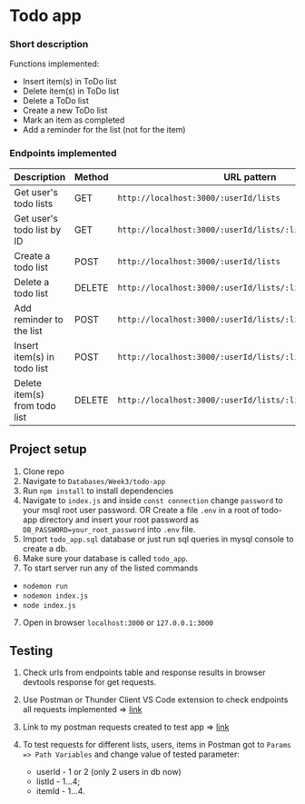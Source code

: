 # Todo app
### Short description
Functions implemented:
- Insert item(s) in ToDo list
- Delete item(s) in ToDo list
- Delete a ToDo list
- Create a new ToDo list
- Mark an item as completed
- Add a reminder for the list (not for the item)

### Endpoints implemented
| Description                                 | Method | URL  pattern                                             | Example to check                                     
|-----------------------------------------|--------|---------------------------------------------------|----------------------------------------------------------------------------------------------|
| Get user's todo lists                   | GET    | `http://localhost:3000/:userId/lists`             | `http://localhost:3000/1/lists` |
| Get user's todo list by ID              | GET    | `http://localhost:3000/:userId/lists/:listId`     | `http://localhost:3000/1/lists/1`|
| Create a todo list                      | POST   | `http://localhost:3000/:userId/lists`             | `http://localhost:3000/1/lists`                 
| Delete a todo list                      | DELETE | `http://localhost:3000/:userId/lists/:listId`     | `http://localhost:3000/1/lists/1`  |
| Add reminder to the list                | POST   | `http://localhost:3000/:userId/lists/:listId/reminders` | `http://localhost:3000/1/lists/1/reminders` 
| Insert item(s) in todo list             | POST  | `http://localhost:3000/:userId/lists/:listId/items` | `http://localhost:3000/1/lists/1/items`|
| Delete item(s) from todo list             | DELETE  | `http://localhost:3000/:userId/lists/:listId/items/:itemId` | `http://localhost:3000/1/lists/1/items/1`|
## Project setup
1. Clone repo
2. Navigate to ```Databases/Week3/todo-app```
3. Run ```npm install``` to install dependencies
4. Navigate to ```index.js``` and inside ```const connection``` change ```password``` to your msql root user password.
  OR 
  Create a file ```.env``` in a root of todo-app directory and insert your root password as ```DB_PASSWORD=your_root_password``` into ```.env``` file.
4. Import ```todo_app.sql``` database or just run sql queries in mysql console to create a db. 
5. Make sure your database is called ```todo_app```.
6. To start server run any of the listed commands
  - ```nodemon run``` 
  - ```nodemon index.js``` 
  - ```node index.js``` 
7. Open in browser ```localhost:3000``` or ```127.0.0.1:3000```

## Testing
1. Check urls from endpoints table and response results in browser devtools response for get requests.
2. Use Postman or Thunder Client VS Code extension to check endpoints all requests implemented => [link](https://marketplace.visualstudio.com/items?itemName=rangav.vscode-thunder-client)
 
3. Link to my postman requests created to test app => [link](https://www.postman.com/yulsmir/workspace/my-public-env/collection/10283822-bf799acc-b067-4b49-9932-12b716e53f09?action=share&creator=10283822)
 
4. To test requests for different lists, users, items in Postman got to  ```Params => Path Variables``` and change value of tested parameter: 
    - userId - 1 or 2 (only 2 users in db now)
    - listId - 1...4;
    - itemId - 1...4.
